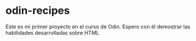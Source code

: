 # odin-recipes
Este es mi primer proyecto en el curso de Odin. Espero con
él demostrar las habilidades desarrolladas sobre HTML